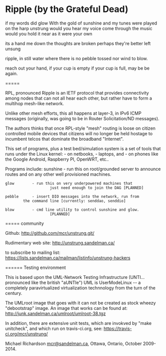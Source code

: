 Ripple (by the Grateful Dead)
======

if my words did glow
With the gold of sunshine
and my tunes were played on the harp unstrung
would you hear my voice
come through the music
would you hold it near
as it were your own

its a hand me down
the thoughts are broken
perhaps
they're better left unsung

ripple, in still water
where there is no pebble tossed
nor wind to blow.

reach out your hand,
if your cup is empty
if your cup is full,
may be be again.

=====

RPL, pronounced Ripple is an IETF protocol that provides connectivity among
nodes that can not all hear each other, but rather have to form a multihop
mesh-like network.

Unlike other mesh efforts, this all happens at layer-3, in IPv6
ICMP messages (originally, was going to be in Router Solicitation/ND messages).

The authors thinks that once RPL-style "mesh" routing is loose on
citizen controlled mobile devices that citizens will no longer be
held hostage to incumbent telcos that dominate the broadband "Internet".

This set of programs, plus a test bed/simulation system is a set of tools
that runs under the Linux kernel:
	- on netbooks,
	- laptops, and
	- on phones like the Google Android, Raspberry PI, OpenWRT, etc..

Programs include:
	sunshine	- run this on root/grounded server to announce
			routes and on any other well provisioned machines.

	glow		- run this on very underpowered machines that
                        just need enough to join the DAG [PLANNED]

	pebble		- insert DIO messages into the network, run from
			the command line [currently: senddao, senddio]

	blow		- cmd line utility to control sunshine and glow.
                        [PLANNED]

===== community

Github:
    http://github.com/mcr/unstrung.git/

Rudimentary web site:
    http://unstrung.sandelman.ca/

to subscribe to mailing list:
    https://lists.sandelman.ca/mailman/listinfo/unstrung-hackers


====== Testing environment

This is based upon the UML-Network Testing Infrastructure (UNTI... pronounced
like the british "aUNTIe")
UML is UserModeLinux -- a completely paravirtualized virtualization
       technnology from the turn of the century.

The UMLroot image that goes with it can not be created as stock wheezy
"debootstrap" image.  An image that works can be found at:
        http://junk.sandelman.ca/umlroot/umlroot-38.tgz

In addition, there are extensive unit tests, which are invokved by
"make unitcheck", and which run on travis-ci.org, see:
      https://travis-ci.org/mcr/unstrung/

Michael Richardson <mcr@sandelman.ca>,
Ottawa, Ontario, October 2009-2014.




